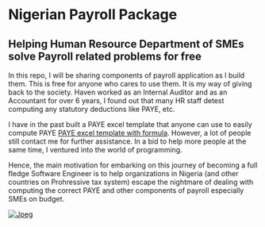 # Nigerian Payroll Package

## Helping Human Resource Department of SMEs solve Payroll related problems for free

In this repo, I will be sharing components of payroll application as I build them. This is free for anyone who cares to use them. It is my way of giving back to the society. Haven worked as an Internal Auditor and as an Accountant for over 6 years, I found out that many HR staff detest computing any statutory deductions like PAYE, etc.

I have in the past built a PAYE excel template that anyone can use to easily compute PAYE [PAYE excel template with formula](https://accountantnextdoor.com/payroll-fundamentals-in-nigeria-how-to-compute-paye-in-microsoft-excel/). However, a lot of people still contact me for further assistance. In a bid to help more people at the same time, I ventured into the world of programming.

Hence, the main motivation for embarking on this journey of becoming a full fledge Software Engineer is to help organizations in Nigeria (and other countries on Prohressive tax system) escape the nightmare of dealing with computing the correct PAYE and other components of payroll especially SMEs on budget.




[![Jpeg](https://user-images.githubusercontent.com/105613046/190876791-450f399a-1001-4ad6-82aa-e37b3c9d9bbe.jpg)](https://accountantnextdoor.com/)
